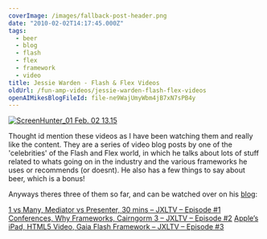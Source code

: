 ```yaml
---
coverImage: /images/fallback-post-header.png
date: "2010-02-02T14:17:45.000Z"
tags:
  - beer
  - blog
  - flash
  - flex
  - framework
  - video
title: Jessie Warden - Flash & Flex Videos
oldUrl: /fun-amp-videos/jessie-warden-flash-flex-videos
openAIMikesBlogFileId: file-ne9WajUmyWbm4jB7xN7sPB4y
---
```


[![](https://www.mikecann.blog/wp-content/uploads/2010/02/ScreenHunter_01-Feb.-02-13.15.gif "ScreenHunter_01 Feb. 02 13.15")](https://www.mikecann.blog/wp-content/uploads/2010/02/ScreenHunter_01-Feb.-02-13.15.gif)

Thought id mention these videos as I have been watching them and really like the content. They are a series of video blog posts by one of the 'celebrities' of the Flash and Flex world, in which he talks about lots of stuff related to whats going on in the industry and the various frameworks he uses or recommends (or doesnt). He also has a few things to say about beer, which is a bonus!

<!-- more -->

Anyways theres three of them so far, and can be watched over on his [blog](https://jessewarden.com/):

[1 vs Many, Mediator vs Presenter, 30 mins – JXLTV – Episode #1](https://)
[ Conferences, Why Frameworks, Cairngorm 3 – JXLTV – Episode #2](https://jessewarden.com/2010/01/conferences-why-frameworks-cairngorm-3-jxltv-episode-2.html)
[ Apple’s iPad, HTML5 Video, Gaia Flash Framework – JXLTV – Episode #3](https://jessewarden.com/2010/01/apples-ipad-html5-video-gaia-flash-framework-jxltv-episode-3.html)
